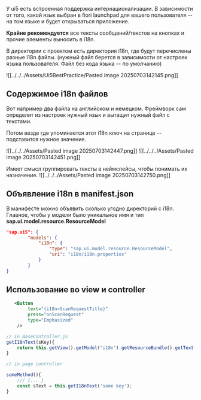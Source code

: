 У ui5 есть встроенная поддержка интернационализации. 
В зависимости от того, какой язык выбран в fiori launchpad для вашего пользователя -- на том языке и будет открываться приложение. 

**Крайне рекомендуется** все тексты сообщений/текстов на кнопках и прочие элементы выносить в i18n.

В директории с проектом есть директория i18n, где будут перечислены разные i18n файлы. (нужный файл берется в зависимости от настроек языка пользователя. Файл без кода языка -- по умолчанию)

![[../../../Assets/Ui5BestPractice/Pasted image 20250703142145.png]]

## Содержимое i18n файлов

Вот например два файла на английском и немецком. Фреймворк сам определит из настроек нужный язык и вытащит нужный файл с текстами. 

Потом везде где упоминается этот i18n ключ на странице -- подставится нужное значение.

![[../../../Assets/Pasted image 20250703142447.png]]
![[../../../Assets/Pasted image 20250703142451.png]]

Имеет смысл группировать тексты в неймспейсы, чтобы понимать их назначение. 
![[../../../Assets/Pasted image 20250703142750.png]]

## Объявление i18n в manifest.json
В манифесте можно объявить сколько угодно директорий с i18n. Главное, чтобы у модели было уникальное имя и тип **sap.ui.model.resource.ResourceModel**
```json
"sap.ui5": { 
        "models": {
            "i18n": {
                "type": "sap.ui.model.resource.ResourceModel",
                "uri": "i18n/i18n.properties"
            }
        }
}
```

## Использование во view и controller
```xml
   <Button
		text="{i18n>SсanRequestTitle}"
		press="onScanRequest"
		type="Emphasized"
	/>
```

```JavaScript
// in BaseController.js
getI18nText(sKey){
	return this.getView().getModel("i18n").getResourceBundle().getText(sKey);
}

// in page controller

someMethod(){
	/// {... }
	const sText = this.getI18nText('some key');
}
```